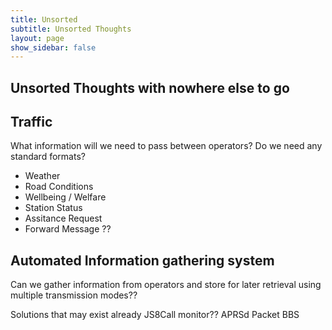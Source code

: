 ```yaml
---
title: Unsorted 
subtitle: Unsorted Thoughts
layout: page
show_sidebar: false
--- 
```


## Unsorted Thoughts with nowhere else to go

## Traffic

What information will we need to pass between operators? Do we need any standard formats?

- Weather
- Road Conditions
- Wellbeing / Welfare
- Station Status
- Assitance Request
- Forward Message ??


## Automated Information gathering system

Can we gather information from operators and store for later retrieval using multiple transmission modes??

Solutions that may exist already
JS8Call monitor??
APRSd
Packet BBS



